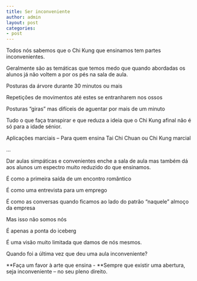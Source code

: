 ```yaml
---
title: Ser inconveniente
author: admin
layout: post
categories:
- post
---
```

Todos nós sabemos que o Chi Kung que ensinamos tem partes inconvenientes.

Geralmente são as temáticas que temos medo que quando abordadas os alunos já não voltem a por os pés na sala de aula.

Posturas da árvore durante 30 minutos ou mais

Repetições de movimentos até estes se entranharem nos ossos

Posturas &#8220;giras&#8221; mas difíceis de aguentar por mais de um minuto

Tudo o que faça transpirar e que reduza a ideia que o Chi Kung afinal não é só para a idade sénior.

Aplicações marciais &#8211; Para quem ensina Tai Chi Chuan ou Chi Kung marcial

&#8230;

Dar aulas simpáticas e convenientes enche a sala de aula mas também dá aos alunos um espectro muito reduzido do que ensinamos.

É como a primeira saída de um encontro romântico

É como uma entrevista para um emprego

É como as conversas quando ficamos ao lado do patrão &#8220;naquele&#8221; almoço da empresa

Mas isso não somos nós

É apenas a ponta do iceberg

É uma visão muito limitada que damos de nós mesmos.

Quando foi a última vez que deu uma aula inconveniente?

**Faça um favor à arte que ensina - **Sempre que existir uma abertura, seja inconveniente &#8211; no seu pleno direito.
